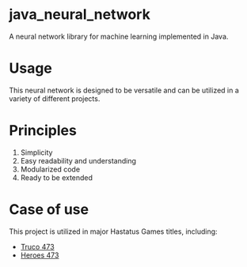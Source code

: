 # java_neural_network
A neural network library for machine learning implemented in Java.


# Usage
This neural network is designed to be versatile and can be utilized in a variety of different projects.


# Principles
1. Simplicity
2. Easy readability and understanding
4. Modularized code
5. Ready to be extended

# Case of use
This project is utilized in major Hastatus Games titles, including:

- [Truco 473](https://play.google.com/store/apps/details?id=air.com.br.hastatus.trucomineirolite)
- [Heroes 473](https://play.google.com/store/apps/details?id=com.truco473.heroes)

